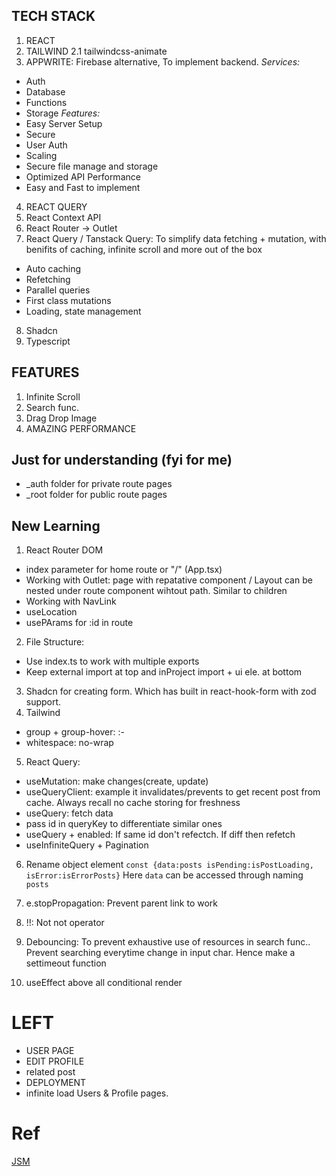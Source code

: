 ## TECH STACK

1. REACT
2. TAILWIND
   2.1 tailwindcss-animate
3. APPWRITE: Firebase alternative, To implement backend.
   _Services:_

- Auth
- Database
- Functions
- Storage
  _Features:_
- Easy Server Setup
- Secure
- User Auth
- Scaling
- Secure file manage and storage
- Optimized API Performance
- Easy and Fast to implement

4. REACT QUERY
5. React Context API
6. React Router -> Outlet
7. React Query / Tanstack Query: To simplify data fetching + mutation, with benifits of caching, infinite scroll and more out of the box

- Auto caching
- Refetching
- Parallel queries
- First class mutations
- Loading, state management

8. Shadcn
9. Typescript

## FEATURES

1. Infinite Scroll
2. Search func.
3. Drag Drop Image
4. AMAZING PERFORMANCE

## Just for understanding (fyi for me)

- \_auth folder for private route pages
- \_root folder for public route pages

## New Learning

1. React Router DOM

- index parameter for home route or "/" (App.tsx)
- Working with Outlet: page with repatative component / Layout can be nested under route component wihtout path.
  Similar to children
- Working with NavLink
- useLocation
- usePArams for :id in route

2. File Structure:

- Use index.ts to work with multiple exports
- Keep external import at top and inProject import + ui ele. at bottom

3. Shadcn for creating form. Which has built in react-hook-form with zod support.
4. Tailwind

- group + group-hover: :-
- whitespace: no-wrap

5. React Query:

- useMutation: make changes(create, update)
- useQueryClient: example it invalidates/prevents to get recent post from cache. Always recall no cache storing for freshness
- useQuery: fetch data
- pass id in queryKey to differentiate similar ones
- useQuery + enabled: If same id don't refectch. If diff then refetch
- useInfiniteQuery + Pagination

6. Rename object element
   `const {data:posts isPending:isPostLoading, isError:isErrorPosts}`
   Here `data` can be accessed through naming `posts`

7. e.stopPropagation: Prevent parent link to work
8. !!: Not not operator
9. Debouncing: To prevent exhaustive use of resources in search func.. Prevent searching everytime change in input char. Hence make a settimeout function
10. useEffect above all conditional render

# LEFT

- USER PAGE
- EDIT PROFILE
- related post
- DEPLOYMENT
- infinite load Users & Profile pages.

# Ref

[JSM](https://www.youtube.com/watch?v=_W3R2VwRyF4)
